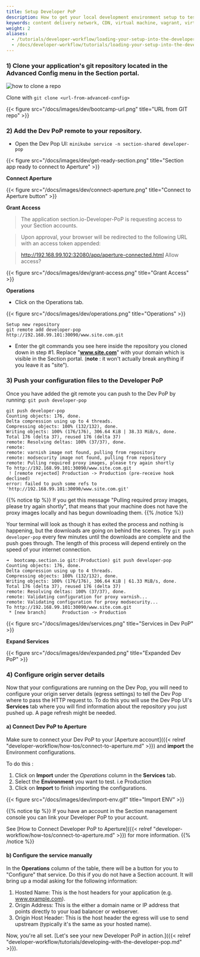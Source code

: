 ```yaml
---
title: Setup Developer PoP
description: How to get your local development environment setup to test Section CDN on your local machine.
keywords: content delivery network, CDN, virtual machine, vagrant, virtualbox, git, cli, local development, local machine, staging environment, developer pop
weight: 2
aliases:
  - /tutorials/developer-workflow/loading-your-setup-into-the-developer-pop/
  - /docs/developer-workflow/tutorials/loading-your-setup-into-the-developer-pop/
---
```


<!-- Run `minikube service -n section-shared developer-pop`. Your browser will open when the endpoint for the service becomes ready. -->

### 1) Clone your application's git repository located in the **Advanced Config** menu in the Section portal.
  ![how to clone a repo](/docs/images/dev/advanced-config-git.png)

  Clone with `git clone <url-from-advanced-config>`

  {{< figure src="/docs/images/dev/bootcamp-url.png" title="URL from GIT repo" >}}

### 2) Add the Dev PoP remote to your repository.
  * Open the Dev Pop UI: `minikube service -n section-shared developer-pop`

{{< figure src="/docs/images/dev/get-ready-section.png" title="Section app ready to connect to Aperture" >}}

**Connect Aperture**

{{< figure src="/docs/images/dev/connect-aperture.png" title="Connect to Aperture button" >}}

**Grant Access**

> The application section.io-Developer-PoP is requesting access to your Section accounts.

> Upon approval, your browser will be redirected to the following URL with an access token appended:

> http://192.168.99.102:32080/app/aperture-connected.html
> Allow access?


{{< figure src="/docs/images/dev/grant-access.png" title="Grant Access" >}}

**Operations**

  * Click on the Operations tab.

{{< figure src="/docs/images/dev/operations.png" title="Operations" >}}

```
Setup new repository
git remote add developer-pop http://192.168.99.101:30090/www.site.com.git
```

  * Enter the git commands you see here inside the repository you cloned down in step #1. Replace "**www.site.com**" with your domain which is visible in the Section portal. (**note** : it won't actually break anything if you leave it as "site").


### 3) Push your configuration files to the Developer PoP
  Once you have added the git remote you can push to the Dev PoP by running: `git push developer-pop`

```
git push developer-pop
Counting objects: 176, done.
Delta compression using up to 4 threads.
Compressing objects: 100% (132/132), done.
Writing objects: 100% (176/176), 306.64 KiB | 38.33 MiB/s, done.
Total 176 (delta 37), reused 176 (delta 37)
remote: Resolving deltas: 100% (37/37), done.
remote:
remote: varnish image not found, pulling from repository
remote: modsecurity image not found, pulling from repository
remote: Pulling required proxy images, please try again shortly
To http://192.168.99.101:30090/www.site.com.git
 ! [remote rejected] Production -> Production (pre-receive hook declined)
error: failed to push some refs to 'http://192.168.99.101:30090/www.site.com.git'
```


{{% notice tip %}}
  If you get this message "Pulling required proxy images, please try again shortly", that means that your machine does not have the proxy images locally and has begun downloading them. 
{{% /notice %}}

Your terminal will look as though it has exited the process and nothing is happening, but the downloads are going on behind the scenes. Try `git push developer-pop` every few minutes until the downloads are complete and the push goes through. The length of this process will depend entirely on the speed of your internet connection.

```
➜  bootcamp.section.io git:(Production) git push developer-pop
Counting objects: 176, done.
Delta compression using up to 4 threads.
Compressing objects: 100% (132/132), done.
Writing objects: 100% (176/176), 306.64 KiB | 61.33 MiB/s, done.
Total 176 (delta 37), reused 176 (delta 37)
remote: Resolving deltas: 100% (37/37), done.
remote: Validating configuration for proxy varnish...
remote: Validating configuration for proxy modsecurity...
To http://192.168.99.101:30090/www.site.com.git
 * [new branch]      Production -> Production
```

{{< figure src="/docs/images/dev/services.png" title="Services in Dev PoP" >}}

**Expand Services**

{{< figure src="/docs/images/dev/expanded.png" title="Expanded Dev PoP" >}}

### 4) Configure origin server details
Now that your configurations are running on the Dev Pop, you will need to configure your origin server details (egress settings) to tell the Dev Pop where to pass the HTTP request to. To do this you will use the Dev Pop UI's **Services** tab where you will find information about the repository you just pushed up. A page refresh might be needed.

#### a) Connect Dev PoP to Aperture
 Make sure to connect your Dev PoP to your [Aperture account]({{< relref "developer-workflow/how-tos/connect-to-aperture.md" >}}) and **import** the Environment configurations.

To do this :

1. Click on **Import** under the *Operations* column in the **Services** tab.
2. Select the **Environment** you want to test. i.e Production
3. Click on **Import** to finish importing the configurations.

{{< figure src="/docs/images/dev/import-env.gif" title="Import ENV" >}}


{{% notice tip %}}
If you have an account in the Section management console you can link your Developer PoP to your account.

See [How to Connect Developer PoP to Aperture]({{< relref "developer-workflow/how-tos/connect-to-aperture.md" >}}) for more information.
{{% /notice %}}

#### b) Configure the service manually
In the **Operations** column of the table, there will be a button for you to "Configure" that service. Do this if you do not have a Section account. It will bring up a modal asking for the following information:

1. Hosted Name: This is the host headers for your application (e.g. www.example.com).
2. Origin Address: This is the either a domain name or IP address that points directly to your load balancer or webserver.
3. Origin Host Header: This is the host header the egress will use to send upstream (typically it's the same as your hosted name).


Now, you're all set. [Let's see your new Developer PoP in action.]({{< relref "developer-workflow/tutorials/developing-with-the-developer-pop.md" >}}).

  [git]: http://git-scm.com/
  [Vagrant]: http://docs.vagrantup.com/v2/installation/
  [Minikube]: https://github.com/kubernetes/minikube/releases/tag/v0.21.0
  [VirtualBox]: http://www.virtualbox.org/
